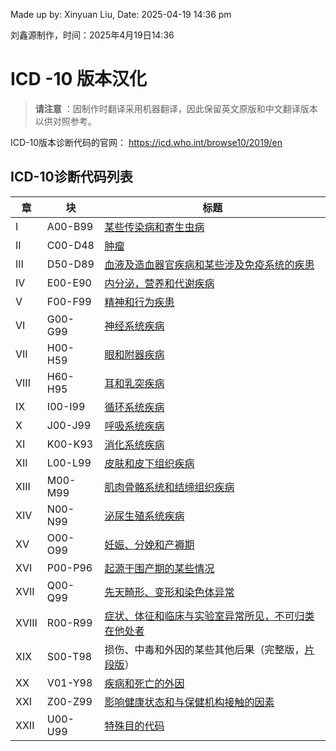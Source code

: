 Made up by: Xinyuan Liu, Date: 2025-04-19 14:36 pm

刘鑫源制作，时间：2025年4月19日14:36


# ICD -10 版本汉化


> **请注意** ：因制作时翻译采用机器翻译，因此保留英文原版和中文翻译版本以供对照参考。

ICD-10版本诊断代码的官网：
https://icd.who.int/browse10/2019/en

## ICD-10诊断代码列表

| **章** | **块**    | **标题**                                          |
|-------|----------|-------------------------------------------------|
| I     | A00\-B99 | [某些传染病和寄生虫病](./A00-B99.md)                      |
| II    | C00\-D48 | [肿瘤](./C00-D48.md)                              |
| III   | D50\-D89 | [血液及造血器官疾病和某些涉及免疫系统的疾患](./D50-D89.md)           |
| IV    | E00\-E90 | [内分泌，营养和代谢疾病](./E00-E90.md)                     |
| V     | F00\-F99 | [精神和行为疾患](./F00-F99.md)                         |
| VI    | G00\-G99 | [神经系统疾病](./G00-G99.md)                          |
| VII   | H00\-H59 | [眼和附器疾病](./H00-H59.md)                          |
| VIII  | H60\-H95 | [耳和乳突疾病](./H60-H95.md)                          |
| IX    | I00\-I99 | [循环系统疾病](./I00-I99.md)                          |
| X     | J00\-J99 | [呼吸系统疾病](./J00-J99.md)                          |
| XI    | K00\-K93 | [消化系统疾病](./K00-K93.md)                          |
| XII   | L00\-L99 | [皮肤和皮下组织疾病](./L00-L99.md)                       |
| XIII  | M00\-M99 | [肌肉骨骼系统和结缔组织疾病](./M00-M99/_index.md)            |
| XIV   | N00\-N99 | [泌尿生殖系统疾病](./N00-N99.md)                        |
| XV    | O00\-O99 | [妊娠、分娩和产褥期](./O00-O99.md)                       |
| XVI   | P00\-P96 | [起源于围产期的某些情况 ](./P00-P96.md)                    |
| XVII  | Q00\-Q99 | [先天畸形、变形和染色体异常](./Q00-Q99.md)                   |
| XVIII | R00\-R99 | [症状、体征和临床与实验室异常所见，不可归类在他处者](./R00-R99.md)       |
| XIX   | S00\-T98 | 损伤、中毒和外因的某些其他后果（完整版，[片段版](./S00-T98/_index.md)） |
| XX    | V01\-Y98 | [疾病和死亡的外因](./V01-Y98/_index.md)                 |
| XXI   | Z00\-Z99 | [影响健康状态和与保健机构接触的因素](./Z00-Z99.md)               |
| XXII  | U00\-U99 | [特殊目的代码](./U00-U99.md)                          |
